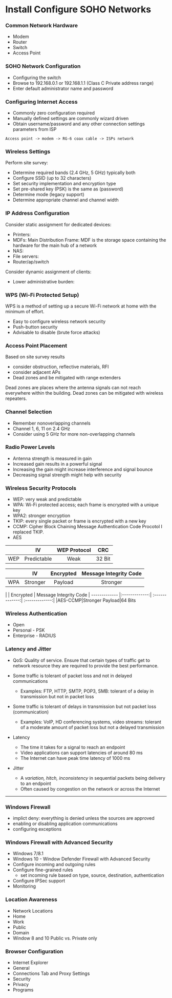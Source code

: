 # Install Configure SOHO Networks

### Common Network Hardware
* Modem
* Router
* Switch
* Access Point

### SOHO Network Configuration
* Configuring the switch
* Browse to 192.168.0.1 or 192.168.1.1 (Class C Private address range)
* Enter default administrator name and password 

### Configuring Internet Access
* Commonly zero configuration required
* Manually defined settings are commonly wizard driven
* Obtain username/password and any other connection settings parameters from ISP
```
Access point -> modem -> RG-6 coax cable -> ISPs network
```
### Wireless Settings

Perform site survey:
* Determine required bands (2.4 GHz, 5 GHz) typically both
* Configure SSID (up to 32 characters)
* Set security implementation and encryption type
* Set pre-shared key (PSK) is the same as (password)
* Determine mode (legacy support)
* Determine appropriate channel and channel width

### IP Address Configuration

Consider static assignment for dedicated devices: 
* Printers:
* MDFs: Main Distribution Frame:  MDF is the storage space containing the hardware for the main hub of a network
* NAS:
* File servers:
* Router/ap/switch

Consider dynamic assignment of clients:
* Lower administrative burden: 

### WPS (Wi-Fi Protected Setup)
WPS is a method of setting up a secure Wi-Fi network at home with the minimum of effort.

* Easy to configure wireless network security
* Push-button security
* Advisable to disable (brute force attacks)

### Access Point Placement

Based on site survey results
* consider obstruction, reflective materials, RFI
* consider adjacent APs
* Dead zones and be mitigated with range extenders 

Dead zones are places where the antenna signals can not reach everywhere within the building. Dead zones can be mitigated with wireless repeaters. 

### Channel Selection

* Remember nonoverlapping channels
* Channel 1, 6, 11 on 2.4 GHz
* Consider using 5 GHz for more non-overlapping channels

### Radio Power Levels
* Antenna strength is measured in gain
* Increased gain results in a powerful signal
* Increasing the gain might increase interference and signal bounce 
* Decreasing signal strength might help with security

### Wireless Security Protocols
* WEP: very weak and predictable
* WPA: Wi-Fi protected access; each frame is encrypted with a unique key
* WPA2: stronger encryption 
* TKIP: every single packet or frame is encrypted with a new key
* CCMP: Cipher Block Chaining Message Authentication Code Procotol I replaced TKIP. 
* AES


|  | IV   | WEP Protocol	 | CRC
| ------------- |:-------------:| :-------------:| :-------------:| 
|WEP| Predictable|Weak| 32 Bit| 


|  | IV   | Encrypted	 | Message Integrity Code
| ------------- |:-------------:| :-------------:| :-------------:| 
|WPA|Stronger|Payload|Stronger


|   | Encrypted	 | Message Integrity Code
| ------------- |:-------------:| :-------------:| :-------------:| 
|AES-CCMP|Stronger Payload|64 Bits

### Wireless Authentication
* Open
* Personal - PSK
* Enterprise - RADIUS

### Latency and Jitter
* QoS: Quality of service. Ensure that certain types of traffic get to network resource they are required to provide the best performance.
* Some traffic is tolerant of packet loss and not in delayed communications 
    * Examples: FTP, HTTP, SMTP, POP3, SMB: tolerant of a delay in transmission but not in packet loss
* Some traffic is tolerant of delays in transmission but not packet loss (communication)
    * Examples: VoIP, HD conferencing systems, video streams: tolerant of a moderate amount of packet loss but not a delayed transmission

* Latency 
    * The time it takes for a signal to reach an endpoint
    * Video applications can support latencies of around 80 ms
    * The Internet can have peak time latency of 1000 ms
* Jitter
    * A *variation, hitch, inconsistency* in sequential packets being delivery to an endpoint
    * Often caused by congestion on the network or across the Internet

__________

### Windows Firewall
* implict deny: everything is denied unless the sources are approved
* enabling or disabling application communications
* configuring exceptions

### Windows Firewall with Advanced Security
* Windows 7/8.1
* Windows 10 - Window Defender Firewall with Advanced Security
* Configure incoming and outgoing rules
* Configure fine-grained rules
    * set incoming rule based on type, source, destination, authentication
* Configure IPSec support
* Monitoring

### Location Awareness
* Network Locations
* Home
* Work
* Public
* Domain 
* Window 8 and 10 Public vs. Private only

### Browser Configuration
* Internet Explorer
* General
* Connections Tab and Proxy Settings
* Security
* Privacy
* Programs

